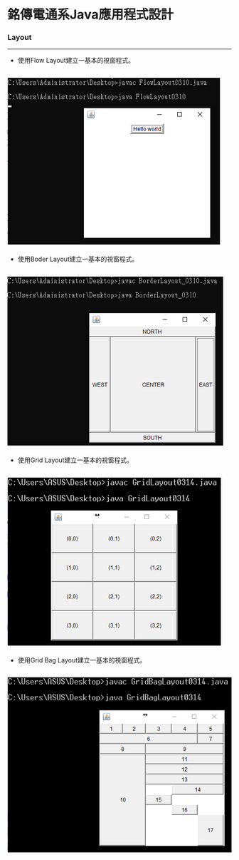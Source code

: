 # 銘傳電通系Java應用程式設計
### Layout

----
* 使用Flow Layout建立一基本的視窗程式。

![image](https://github.com/aiden00713/Java-AWT/blob/master/1_Layout/screenshot/1.PNG)
----
* 使用Boder Layout建立一基本的視窗程式。

![image](https://github.com/aiden00713/Java-AWT/blob/master/1_Layout/screenshot/2.PNG)
----
* 使用Grid Layout建立一基本的視窗程式。

![image](https://github.com/aiden00713/Java-AWT/blob/master/1_Layout/screenshot/3.png)
----
* 使用Grid Bag Layout建立一基本的視窗程式。

![image](https://github.com/aiden00713/Java-AWT/blob/master/1_Layout/screenshot/4.png)
----
